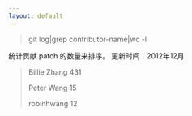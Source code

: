 ```yaml
---
layout: default
---
```


<blockquote>
<p>
git log|grep contributor-name|wc -l
</p>
</blockquote>

统计贡献 patch 的数量来排序。 更新时间：2012年12月


<blockquote>
<p>
Billie Zhang <billiecoder@gmail.com>  431
</p>
<p>
Peter Wang <happypeter1983@gmail.com> 15
</p>
robinhwang <binbinhuangcsu@gmail.com> 12
</p>
</blockquote>
